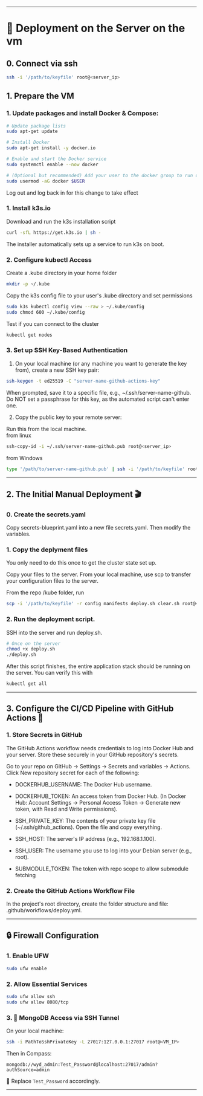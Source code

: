 
---

# 🚀 Deployment on the Server on the vm

## 0. Connect via ssh

```bash
ssh -i '/path/to/keyfile' root@<server_ip>
```

## 1. Prepare the VM

### 1. Update packages and install Docker & Compose:

```bash
# Update package lists
sudo apt-get update

# Install Docker
sudo apt-get install -y docker.io

# Enable and start the Docker service
sudo systemctl enable --now docker

# (Optional but recommended) Add your user to the docker group to run docker commands without sudo
sudo usermod -aG docker $USER
```
Log out and log back in for this change to take effect

### 1. Install k3s.io

Download and run the k3s installation script

```bash
curl -sfL https://get.k3s.io | sh -
```
The installer automatically sets up a service to run k3s on boot.

### 2. Configure kubectl Access

Create a .kube directory in your home folder
```bash
mkdir -p ~/.kube
```

Copy the k3s config file to your user's .kube directory and set permissions
```bash
sudo k3s kubectl config view --raw > ~/.kube/config
sudo chmod 600 ~/.kube/config
```

Test if you can connect to the cluster
```bash
kubectl get nodes
```

### 3. Set up SSH Key-Based Authentication
1. On your local machine (or any machine you want to generate the key from), create a new SSH key pair:

```bash
ssh-keygen -t ed25519 -C "server-name-github-actions-key"
```
  When prompted, save it to a specific file, e.g., ~/.ssh/server-name-github.\
  Do NOT set a passphrase for this key, as the automated script can't enter one.

2. Copy the public key to your remote server:

Run this from the local machine.\
from linux
```bash
ssh-copy-id -i ~/.ssh/server-name-github.pub root@<server_ip>
```
from Windows
```bash
type '/path/to/server-name-github.pub' | ssh -i '/path/to/keyfile' root@188.245.90.55 "cat >> .ssh/authorized_keys"
```
---

## 2. The Initial Manual Deployment 🎬

### 0. Create the secrets.yaml

Copy secrets-blueprint.yaml into a new file secrets.yaml.
Then modify the variables.

### 1. Copy the deplyment files

You only need to do this once to get the cluster state set up.

Copy your files to the server. From your local machine, use scp to transfer your configuration files to the server.

From the repo /kube folder, run

```bash
scp -i '/path/to/keyfile' -r config manifests deploy.sh clear.sh root@<_server_ip>:~/
```
### 2. Run the deployment script. 

SSH into the server and run deploy.sh.

```bash
# Once on the server
chmod +x deploy.sh
./deploy.sh
```
After this script finishes, the entire application stack should be running on the server. You can verify this with 
```bash
kubectl get all
```

---
## 3. Configure the CI/CD Pipeline with GitHub Actions 🚀

### 1. Store Secrets in GitHub

The GitHub Actions workflow needs credentials to log into Docker Hub and your server. Store these securely in your GitHub repository's secrets.

Go to your repo on GitHub -> Settings -> Secrets and variables -> Actions.\
Click New repository secret for each of the following:

* DOCKERHUB_USERNAME: The Docker Hub username.

* DOCKERHUB_TOKEN: An access token from Docker Hub. (In Docker Hub: Account Settings -> Personal Access Token -> Generate new token, with Read and Write permissions).

 * SSH_PRIVATE_KEY: The contents of your private key file (~/.ssh/github_actions). Open the file and copy everything.

* SSH_HOST: The server's IP address (e.g., 192.168.1.100).

* SSH_USER: The username you use to log into your Debian server (e.g., root).

* SUBMODULE_TOKEN: The token with repo scope to allow submodule fetching

### 2. Create the GitHub Actions Workflow File
In the project's root directory, create the folder structure and file: .github/workflows/deploy.yml.

---





## 🔒 Firewall Configuration

### 1. Enable UFW

```bash
sudo ufw enable
```

### 2. Allow Essential Services

```bash
sudo ufw allow ssh
sudo ufw allow 8080/tcp
```

### 3. 📡 MongoDB Access via SSH Tunnel

On your local machine:

```bash
ssh -i PathToSshPrivateKey -L 27017:127.0.0.1:27017 root@<VM_IP>
```

Then in Compass:

```text
mongodb://wyd_admin:Test_Password@localhost:27017/admin?authSource=admin
```

🔐 Replace `Test_Password` accordingly.

---
